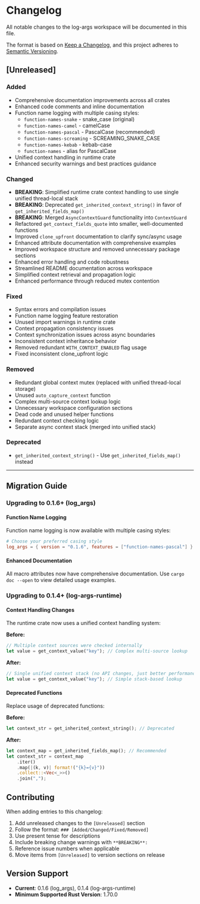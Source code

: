 # Changelog

All notable changes to the log-args workspace will be documented in this file.

The format is based on [Keep a Changelog](https://keepachangelog.com/en/1.0.0/),
and this project adheres to [Semantic Versioning](https://semver.org/spec/v2.0.0.html).

## [Unreleased]

### Added
- Comprehensive documentation improvements across all crates
- Enhanced code comments and inline documentation
- Function name logging with multiple casing styles:
  - `function-names-snake` - snake_case (original)
  - `function-names-camel` - camelCase  
  - `function-names-pascal` - PascalCase (recommended)
  - `function-names-screaming` - SCREAMING_SNAKE_CASE
  - `function-names-kebab` - kebab-case
  - `function-names` - alias for PascalCase
- Unified context handling in runtime crate
- Enhanced security warnings and best practices guidance

### Changed
- **BREAKING**: Simplified runtime crate context handling to use single unified thread-local stack
- **BREAKING**: Deprecated `get_inherited_context_string()` in favor of `get_inherited_fields_map()`
- **BREAKING**: Merged `AsyncContextGuard` functionality into `ContextGuard`
- Refactored `get_context_fields_quote` into smaller, well-documented functions
- Improved `clone_upfront` documentation to clarify sync/async usage
- Enhanced attribute documentation with comprehensive examples
- Improved workspace structure and removed unnecessary package sections
- Enhanced error handling and code robustness
- Streamlined README documentation across workspace
- Simplified context retrieval and propagation logic
- Enhanced performance through reduced mutex contention

### Fixed
- Syntax errors and compilation issues
- Function name logging feature restoration
- Unused import warnings in runtime crate
- Context propagation consistency issues
- Context synchronization issues across async boundaries
- Inconsistent context inheritance behavior
- Removed redundant `WITH_CONTEXT_ENABLED` flag usage
- Fixed inconsistent clone_upfront logic

### Removed
- Redundant global context mutex (replaced with unified thread-local storage)
- Unused `auto_capture_context` function
- Complex multi-source context lookup logic
- Unnecessary workspace configuration sections
- Dead code and unused helper functions
- Redundant context checking logic
- Separate async context stack (merged into unified stack)

### Deprecated
- `get_inherited_context_string()` - Use `get_inherited_fields_map()` instead

---

## Migration Guide

### Upgrading to 0.1.6+ (log_args)

#### Function Name Logging
Function name logging is now available with multiple casing styles:

```toml
# Choose your preferred casing style
log_args = { version = "0.1.6", features = ["function-names-pascal"] }
```

#### Enhanced Documentation
All macro attributes now have comprehensive documentation. Use `cargo doc --open` to view detailed usage examples.

### Upgrading to 0.1.4+ (log-args-runtime)

#### Context Handling Changes
The runtime crate now uses a unified context handling system:

**Before:**
```rust
// Multiple context sources were checked internally
let value = get_context_value("key"); // Complex multi-source lookup
```

**After:**
```rust
// Single unified context stack (no API changes, just better performance)
let value = get_context_value("key"); // Simple stack-based lookup
```

#### Deprecated Functions
Replace usage of deprecated functions:

**Before:**
```rust
let context_str = get_inherited_context_string(); // Deprecated
```

**After:**
```rust
let context_map = get_inherited_fields_map(); // Recommended
let context_str = context_map
    .iter()
    .map(|(k, v)| format!("{k}={v}"))
    .collect::<Vec<_>>()
    .join(",");
```

## Contributing

When adding entries to this changelog:

1. Add unreleased changes to the `[Unreleased]` section
2. Follow the format: `### [Added/Changed/Fixed/Removed]`
3. Use present tense for descriptions
4. Include breaking change warnings with `**BREAKING**:`
5. Reference issue numbers when applicable
6. Move items from `[Unreleased]` to version sections on release

## Version Support

- **Current**: 0.1.6 (log_args), 0.1.4 (log-args-runtime)
- **Minimum Supported Rust Version**: 1.70.0
